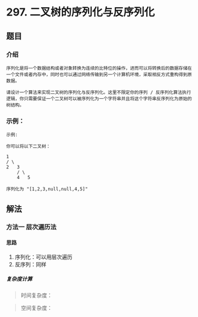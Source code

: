 # 297. 二叉树的序列化与反序列化

## 题目
### 介绍 

    序列化是将一个数据结构或者对象转换为连续的比特位的操作，进而可以将转换后的数据存储在一个文件或者内存中，同时也可以通过网络传输到另一个计算机环境，采取相反方式重构得到原数据。

    请设计一个算法来实现二叉树的序列化与反序列化。这里不限定你的序列 / 反序列化算法执行逻辑，你只需要保证一个二叉树可以被序列化为一个字符串并且将这个字符串反序列化为原始的树结构。

### 示例：

    示例: 

    你可以将以下二叉树：

    1
    / \
    2   3
        / \
        4   5

    序列化为 "[1,2,3,null,null,4,5]"
## 解法

### 方法一 层次遍历法

#### 思路

1. 序列化：可以用层次遍历
2. 反序列：同样


##### 复杂度计算

> 时间复杂度：

> 空间复杂度：